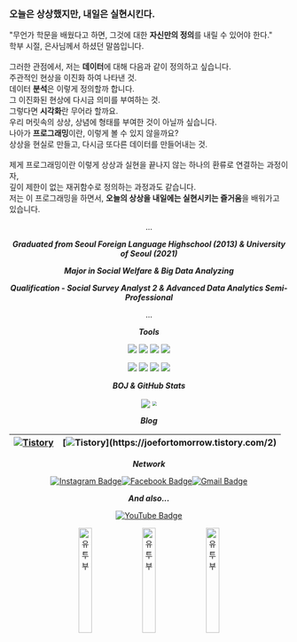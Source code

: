 ### 오늘은 상상했지만, 내일은 실현시킨다.
"무언가 학문을 배웠다고 하면, 그것에 대한 **자신만의 정의**를 내릴 수 있어야 한다."<br/>
학부 시절, 은사님께서 하셨던 말씀입니다.<br/><br/>
그러한 관점에서, 저는 **데이터**에 대해 다음과 같이 정의하고 싶습니다.<br/>
주관적인 현상을 이진화 하여 나타낸 것.<br/>
데이터 **분석**은 이렇게 정의할까 합니다.<br/>
그 이진화된 현상에 다시금 의미를 부여하는 것.<br/>
그렇다면 **시각화**란 무어라 할까요.<br/>
우리 머릿속의 상상, 상념에 형태를 부여한 것이 아닐까 싶습니다.<br/>
나아가 **프로그래밍**이란, 이렇게 볼 수 있지 않을까요?<br/>
상상을 현실로 만들고, 다시금 또다른 데이터를 만들어내는 것.<br/><br/>
제게 프로그래밍이란 이렇게 상상과 실현을 끝나지 않는 하나의 환류로 연결하는 과정이자,<br/>
깊이 제한이 없는 재귀함수로 정의하는 과정과도 같습니다.<br/>
저는 이 프로그래밍을 하면서, **오늘의 상상을 내일에는 실현시키는 즐거움**을 배워가고 있습니다.

<div align=center>
   
   <p>...</p>
   
   <div>

_**Graduated from Seoul Foreign Language Highschool (2013) & University of Seoul (2021)**_

_**Major in Social Welfare & Big Data Analyzing**_

_**Qualification - Social Survey Analyst 2 & Advanced Data Analytics Semi-Professional**_

<p>...</p>

  </div>

  <div>
 
_**Tools**_ 
 
<p><img src="https://img.shields.io/badge/Python-3776AB?style=for-the-badge&logo=Python&logoColor=white">
<img src="https://img.shields.io/badge/Tableau-007396?style=for-the-badge&logo=Tableau&logoColor=white">
<img src="https://img.shields.io/badge/mysql-4479A1?style=for-the-badge&logo=mysql&logoColor=white">
<img src="https://img.shields.io/badge/aws-232F3E?style=for-the-badge&logo=Amazon-AWS&logoColor=white"></p>
<p><img src="https://img.shields.io/badge/Rstudio-61DAFB?style=for-the-badge&logo=Rstudio&logoColor=white">
<img src="https://img.shields.io/badge/-GitHub-%23181717?style=for-the-badge&logo=GitHub&logoColor=white">
<img src="https://img.shields.io/badge/oracle-%23F80000?style=for-the-badge&logo=Oracle&logoColor=white">
<img src="https://img.shields.io/badge/jupyter-%23F37626?style=for-the-badge&logo=Jupyter&logoColor=white"></p>

  </div>

  <div>

_**BOJ & GitHub Stats**_ 

[<img src="http://mazassumnida.wtf/api/v2/generate_badge?boj=whrl1212" align = "center"  />](https://solved.ac/whrl1212)
<img src="https://github-readme-stats.vercel.app/api?username=JoeforTomorrow&hide_border=true" align ="center" style="zoom: 50%"  />
   
  </div>
 
  <div>

_**Blog**_ 

| [![Tistory](https://tistory-readme-stats.vercel.app/api?name=joefortomorrow&postId=3&description=나의%20풀이는%20최저야)](https://joefortomorrow.tistory.com/3) | [![Tistory](https://tistory-readme-stats.vercel.app/api?name=joefortomorrow&postId=2&description=일은%20게으른%20데서%20패하게%20된다.)](https://joefortomorrow.tistory.com/2) |
| ------------------------------------------------------------ | ------------------------------------------------------------ |
 
  </div>
 
  <div>
   
_**Network**_ 

[![Instagram Badge](https://img.shields.io/badge/Instagram-ff69b4?style=flat-square&logo=instagram&logoColor=white&link=https://www.instagram.com/J0_40.1/)](https://www.instagram.com/J0_40.1/)[![Facebook Badge](https://img.shields.io/badge/-Facebook-1877f2?style=flat-square&logo=facebook&logoColor=white&link=https://www.facebook.com/HelloJo99/)](https://www.facebook.com/HelloJo99/)[![Gmail Badge](https://img.shields.io/badge/-Gmail-d14836?style=flat-square&logo=Gmail&logoColor=white&link=mailto:doyongkin@gmail.com)](mailto:doyongkin@gmail.com)

  </div>

  <div>
   
  _**And also...**_ 

  [![YouTube Badge](https://shields.io/badge/-YouTube-critical?style=flat-square&logo=Youtube&logoColor=white&link=https://www.youtube.com/channel/UCZvyF_zksl6TfOBmoD003sQ/)](https://www.youtube.com/channel/UCZvyF_zksl6TfOBmoD003sQ)
 
[<img src="https://img.youtube.com/vi/5zzv1dfdI2U/0.jpg" alt="유투부" style="width: 22%" align = "center" />](https://youtube.com/shorts/5zzv1dfdI2U)
[<img src="https://img.youtube.com/vi/QvtxZ95S7aI/0.jpg" alt="유투부" style="width: 22%" align = "center" />](https://youtube.com/shorts/QvtxZ95S7aI)
[<img src="https://img.youtube.com/vi/V4EHha_lc4g/0.jpg" alt="유투부" style="width: 22%" align = "center" />](https://youtube.com/shorts/V4EHha_lc4g)
     
  </div>

</div> 
  
<!--
**JoeforTomorrow/JoeforTomorrow** is a ✨ _special_ ✨ repository because its `README.md` (this file) appears on your GitHub profile.

Here are some ideas to get you started:

- 🔭 I’m currently working on ...
- 🌱 I’m currently learning ...
- 👯 I’m looking to collaborate on ...
- 🤔 I’m looking for help with ...
- 💬 Ask me about ...
- 📫 How to reach me: ...
- 😄 Pronouns: ...
- ⚡ Fun fact: ...
-->
